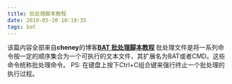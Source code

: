 ```yaml
---
title: 批处理脚本教程
date: 2019-05-20 10:19:35
tags: bat
---
```


该篇内容全部来自**cheney**的博客[**BAT 批处理脚本教程**](https://www.cnblogs.com/YangGC/p/6345551.html)
批处理文件是将一系列命令按一定的顺序集合为一个可执行的文本文件，其扩展名为BAT或者CMD。这些命令统称批处理命令。
PS: 在键盘上按下Ctrl+C组合键来强行终止一个批处理的执行过程。
